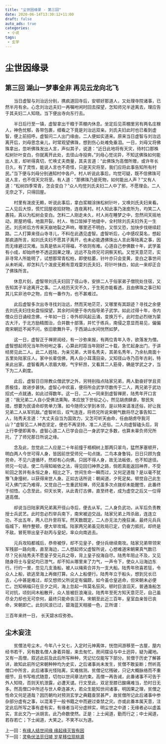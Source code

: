 ```yaml
---
title: "尘世因缘录 - 第三回"
date: 2020-06-14T13:30:12+11:00
draft: false
auto_ads: true
categories:
 - 小说
tags:
 - 玄学
---
```

# 尘世因缘录

## 第三回 湖山一梦事全非 再见云龙向北飞

　　当日虚智与刘治远分别，携疯道回寺后，安顿好那道人，又处理寺院诸事，已然半月有余。心念刘治远夫妇一再嘱咐闲时回去探望，怎知师兄半途离去，理应告于其夫妇二人知晓。当下便出寺向东行去。

　　半日后行至一镇，虚智拿出干粮于茶棚内休息。坐定后见茶棚里另有两名庄稼人，神色忧郁，各带包裹，细看之下竟是刘治远双亲。刘氏夫妇此时也已看到虚智，便上前招呼。虚智问二人出门缘由，二人便如实道来。原来当日虚智与刘治远离开后，刘母思念亲儿，时常观望佛珠，想到伤心处难免垂泪。一日，刘母又将佛珠拿出，忽听佛珠发出人言，声似其子，说道：“近日此地将有天灾，待村口那株松树针叶变白，你就离开此处，去径山寺投奔。”刘母心觉诧异，不知这佛珠如何能出人言，却听得真切，忙唤丈夫商量，其夫言道：“此佛珠为高僧所赠，或许年长日久，有了灵性，能说人言也不奇怪，只是天灾将至，我们应将此事告知所有村民。”当下便与刘母分别通知村中各户。村人听说此事后，均觉可疑，既不信佛珠可说人言，也不信天灾将至。有人道：“那佛珠乃是死物，如何能出人声？”又有人道：“松树四季常青，怎会变白？”众人均觉刘氏夫妇二人中了邪，不愿理会。二人无奈之下，只得回屋。

　　村里有泼皮无赖，听说此事后，拿白浆糊涂抹松树针叶，又唤刘氏夫妇来看。二人见后大惊，慌忙回屋收拾财物，连夜离村。村人知此事乃泼皮所为，均笑二人愚钝，真以为松树会变白。怎料二人刚走未久，村人尚在睡梦之中，忽然间天摇地动，房屋坍塌，地面开裂，村人、牲口皆掉于地缝中，全村除刘氏夫妇外无一生还。刘氏听后方传来天崩地裂之声响，哪里还不明白，又惊又恐，加快步伐继续赶路。二人打算来径山寺寻儿，不料在此遇见虚智。虚智听后，心中感叹莫名，想起那疯道所言，如刘氏夫妇不愿其子离开，也未必能遇佛珠出人言此等陆离之事，因而无缘避过灾难。当真是依从可得福，不依则有难。心道自己参佛数十年，武学虽有小成，却始终参不透这因果之理，远远不及师兄可洞察天机。又觉天意茫茫，实非寻常人所能明了，试想那常青松柏，即使枯萎，针叶亦只会变黄，变白之事世间从未听闻，却怎料几个泼皮无赖有意戏耍刘氏夫妇，将针叶抹白，如此一来却正合了佛珠所言。

　　休息片刻，虚智带刘氏夫妇回了径山寺，安排二人于俗家弟子僧院处住宿，又告知其子半途离开之事。二人经历天灾不久，于生死亦能看透，且由佛珠之事已知其儿实非池中之物，应有一番作为，也不甚难过。

　　此后虚智多次出寺寻找刘治远，然而天地茫茫，又哪里有其踪迹？寻找之余便去刘氏夫妇住处盘恒探望，其余时间便于寺内指导弟子武学。如此过得十年，寺内僧众日日诵经念佛，十年如一日；寺外却风起云涌，变换万千。此时忽必烈继为蒙古大汗，于北方励精图治，合并数十部落，并忙于练兵，南侵之意显而易见，偏偏南宋朝廷不闻不问，依旧歌舞升平，于西湖山水间恍然如梦。

　　这一日，虚智正于禅房阅经，有一沙弥来报，有两位青年入寺，欲落发为僧。虚智想起师兄当年所吩咐之事，心算此时距当年刚好二十载，急忙起身出门，于讲经房见此二人。此二人姓陆，为亲兄弟，大哥名秀夫，其弟名秀年，乃余杭南面十五里处陆家庄人。家中长辈信佛，两人自小耳濡目染，又知径山寺乃百年古刹，特来此出家。虚智看两人浓眉大眼，气宇轩昂，又看其二人筋骨，确是学武之才，当下为二人剃度。

　　此后，虚智日日除教众僧武学之外，另特别指点陆家兄弟，两人勤奋好学且资质极佳，故进步甚快。虚智心中欢喜，便将所会武学尽数传于二人，两兄弟于武功招式一点就通，如此过得数年。这一日，二人一同来到虚智禅房，陆秀年开口言道：“我兄弟二人自小受佛法熏陶，本应放下世俗之心，然见胡虏肆虐，黎民失措，想要为民请命却势单力薄。如今随师父学到本领，是以特来请准还俗，好让我兄弟二人从军抗敌。”虚智听后，叹气连连，将师兄所说宋朝气数将尽之事告知二人，陆秀夫言道：“大丈夫自当为国效力，又怎可听天由命，任由胡虏夺我河山？”虚智见二人神态坚定，便也不再坚持，准二人还俗。二人向虚智磕头后，背上行李便即离寺。虚智心道二人已学会自己一身武学之多数，也算未辜负师兄所托，了了师兄那日所说之缘。

　　念及此，忽觉此二人应是二十年前撞于梧桐树上那两只翠鸟，猛然茅塞顿开，明白两人今世可得人身，皆因前世受师兄一句点拨。二鸟本身鲁钝，日日只顾为食劳命，不见六道循环，然却有心向佛。只因不得人身，故无法皈依，也不知途径。师兄一句话，使二鸟得知皈依之法，得见回归神界之路，倘若真能返回神界，不受轮回之苦并有永恒之身，相比之下，世间生命一瞬而过，又何足道哉？是以毫不犹豫飞身撞树，以获得来世人身。正如古话所说：朝闻道，夕死足矣。顿觉自己此生可入佛门实乃难得，又觉自己一生重武轻禅，师兄虽多次点拨却未能醒悟，此番终于彻悟。心念至此，仰天长笑，从此青灯古佛，直至终老，成为虚空之后又一位得道高僧。

　　却说当日陆家两兄弟离开径山寺后，便去从军。二人身负武功，从军后负责教授士兵武艺。此时忽必烈举兵南下，南宋被迫交战。陆家兄弟上阵杀敌，连连立功，不出五年，两人已升至将军。然天数既定，二人亦无法力挽狂澜，最终元兵兵临城下，稍作整顿，便大举攻城。陆家两兄弟虽见败局已定，仍奋力抵抗，却终是不敌，冒死带出皇子赵丙与皇妃，率众向南逃去。

　　元兵攻陷都城后，恭帝被俘，却不见皇子，便分兵继续南攻。陆家兄弟带领宋军残部一路向南，直至海边，二人想起师父虚智所说，心想难道宋朝果真气数已尽？兄长陆秀夫不愿皇子受元兵之辱，背上皇子投海自尽。陆秀年阻止不及，又见随身将士与皇妃均已泄气，却不知从哪里来了力气，一声令下，使众人沿海边东行。行约一里，忽见几支渔船，被人以绳索合并为一支大船。陆秀年欣喜若狂，令众人上船，欲逃至海上再做打算。众人上船便行。陆秀年立于船头，想到兄长已去，心中甚是难过，却又想师父所说定有偏颇，如今虽仓皇逃命，但宋朝未必便亡。岂知祸福只在旦夕之间，海上忽起一阵莫名狂风，顿时巨浪滔天，普通渔船怎可对抗，顷刻间木船散开，众人皆被巨浪淹没。陆秀年至死方知天意茫茫，自己虽尽全力却也无可奈何，最终只能命丧汪洋。宋朝至此近三百年，皇室血亲皆已丧命，宋朝即亡。此刻风浪已过，碧海蓝天相接一色，正所谓：

三百年来终一日，
长天碧水叹弥弥。

## 尘木妄注

　　贫僧法号尘木，今年八十又七，入定时元神离体，恍惚间游移至一古屋，屋内经书若干，另有数名僧人身着异服，来去匆忙。房间摆设与中土迥异，疑为藏地。又有一高僧，叙述此前及此后所写种种，凭记忆仅能写下部分。贫僧于历史了解甚详，故知此前所记宋朝种种均为史实，之后诸事尚未发生，贫僧不敢妄断；然听高僧口中所言，此后诸事光怪陆离，实难揣测。贫僧记忆残破，只记大概脉络而不重细节，且书写格式随意，切勿以世间章法约束。高僧一再告诫，此番诸事不可告于外人知晓，否则天机泄露，必遭天谴。行文至此，双足至膝已酸痛难当，恐时日无多。然高僧口中所述与世人牵连甚大，若众生能知世间诸事，明因果之理，贫僧之性命又何足道哉？因历朝均对预测玄学之典籍查禁甚严，故贫僧所记此后诸事中参杂部分虚有之事，以混淆于一般书籍之中而避过查禁之灾。亦或此番本属天意，注定此后所写之事有虚有实，有缘者当可分虚辨实，明尘世之中道；无缘者必以虚盖实，言此文乃一派胡言。此乃命数使然。正是：上士闻道，勤而行之；中士闻道，若存若亡；下士闻道，大笑之。不笑不以为道。

上一回：[有缘人结世间缘 缘起缘灭皆有因](/cn/book/karma/karma2)  
下一回：[灵龟伏法觅归墟 岁星移位现桃源](/cn/book/karma/karma4)